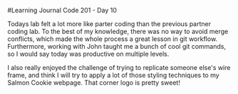 #Learning Journal Code 201 - Day 10

Todays lab felt a lot more like parter coding than the previous partner coding lab. To the best of my knowledge, there was no way to avoid merge conflicts, which made the whole process a great lesson in git workflow. Furthermore, working with John taught me a bunch of cool git commands, so I would say today was productive on multiple levels.

I also really enjoyed the challenge of trying to replicate someone else's wire frame, and think I will try to apply a lot of those styling techniques to my Salmon Cookie webpage. That corner logo is pretty sweet!
